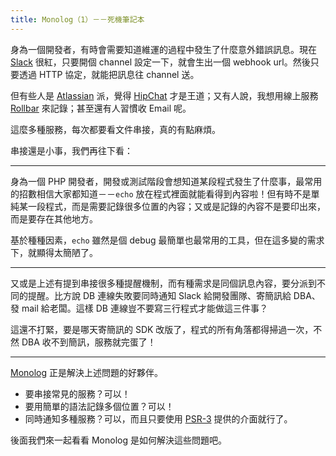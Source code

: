```yaml
---
title: Monolog（1）－－死機筆記本
---
```


身為一個開發者，有時會需要知道維運的過程中發生了什麼意外錯誤訊息。現在 [Slack](https://slack.com/) 很紅，只要開個 channel 設定一下，就會生出一個 webhook url。然後只要透過 HTTP 協定，就能把訊息往 channel 送。

但有些人是 [Atlassian](https://www.atlassian.com/) 派，覺得 [HipChat](https://www.hipchat.com/) 才是王道；又有人說，我想用線上服務 [Rollbar](https://rollbar.com/) 來記錄；甚至還有人習慣收 Email 呢。

這麼多種服務，每次都要看文件串接，真的有點麻煩。

串接還是小事，我們再往下看：

---

身為一個 PHP 開發者，開發或測試階段會想知道某段程式發生了什麼事，最常用的招數相信大家都知道－－`echo` 放在程式裡面就能看得到內容啦！但有時不是單純某一段程式，而是需要記錄很多位置的內容；又或是記錄的內容不是要印出來，而是要存在其他地方。

基於種種因素，`echo` 雖然是個 debug 最簡單也最常用的工具，但在這多變的需求下，就顯得太簡陋了。

---

又或是上述有提到串接很多種提醒機制，而有種需求是同個訊息內容，要分派到不同的提醒。比方說 DB 連線失敗要同時通知 Slack 給開發團隊、寄簡訊給 DBA、發 mail 給老闆。這樣 DB 連線豈不要寫三行程式才能做這三件事？

這還不打緊，要是哪天寄簡訊的 SDK 改版了，程式的所有角落都得掃過一次，不然 DBA 收不到簡訊，服務就完蛋了！

---

[Monolog](https://github.com/Seldaek/monolog) 正是解決上述問題的好夥伴。

* 要串接常見的服務？可以！
* 要用簡單的語法記錄多個位置？可以！
* 同時通知多種服務？可以，而且只要使用 [PSR-3](http://www.php-fig.org/psr/psr-3/) 提供的介面就行了。

後面我們來一起看看 Monolog 是如何解決這些問題吧。
